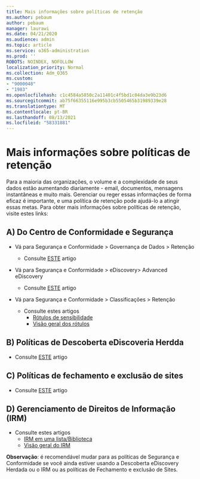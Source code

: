 ```yaml
---
title: Mais informações sobre políticas de retenção
ms.author: pebaum
author: pebaum
manager: laurawi
ms.date: 04/21/2020
ms.audience: admin
ms.topic: article
ms.service: o365-administration
ms.prod: ''
ROBOTS: NOINDEX, NOFOLLOW
localization_priority: Normal
ms.collection: Adm_O365
ms.custom:
- "9000048"
- "1983"
ms.openlocfilehash: c1c4584a5850c2a11401c4f5bd1c04da3e9b23d6
ms.sourcegitcommit: ab75f66355116e995b3cb5505465b31989339e28
ms.translationtype: MT
ms.contentlocale: pt-BR
ms.lasthandoff: 08/13/2021
ms.locfileid: "58331881"
---
```

# <a name="more-info-about-retention-policies"></a>Mais informações sobre políticas de retenção

Para a maioria das organizações, o volume e a complexidade de seus dados estão aumentando diariamente - email, documentos, mensagens instantâneas e muito mais. Gerenciar ou reger essas informações de forma eficaz é importante, e uma política de retenção pode ajudá-lo a atingir essas metas. Para obter mais informações sobre políticas de retenção, visite estes links:

## <a name="a-from-security-and-compliance-center"></a>A) Do Centro de Conformidade e Segurança

- Vá para Segurança e Conformidade > Governança de Dados > Retenção
  - Consulte [ESTE](https://docs.microsoft.com/microsoft-365/compliance/retention-policies) artigo

- Vá para Segurança e Conformidade > eDiscovery> Advanced eDiscovery 
  - Consulte [ESTE](https://docs.microsoft.com/microsoft-365/compliance/ediscovery-cases) artigo

- Vá para Segurança e Conformidade > Classificações > Retenção
  - Consulte estes artigos
    - [Rótulos de sensibilidade](https://docs.microsoft.com/microsoft-365/compliance/sensitivity-labels)
    - [Visão geral dos rótulos](https://docs.microsoft.com/microsoft-365/compliance/labels)

## <a name="b-legacy-ediscovery-policies"></a>B) Políticas de Descoberta eDiscoveria Herdda

- Consulte [ESTE](https://support.office.com/article/Set-up-an-eDiscovery-Center-in-SharePoint-Online-A18F8975-AA7F-43B4-A7D6-001D14744D8E) artigo

## <a name="c-site-closure-and-deletion-policies"></a>C) Políticas de fechamento e exclusão de sites

- Consulte [ESTE](https://support.office.com/article/Use-policies-for-site-closure-and-deletion-A8280D82-27FD-48C5-9ADF-8A5431208BA5) artigo  

## <a name="d-information-rights-management-irm"></a>D) Gerenciamento de Direitos de Informação (IRM)

- Consulte estes artigos
  - [IRM em uma lista/Biblioteca](https://support.office.com/article/apply-information-rights-management-to-a-list-or-library-3bdb5c4e-94fc-4741-b02f-4e7cc3c54aa1)
  - [Visão geral do IRM](https://support.office.com/article/create-and-apply-information-management-policies-eb501fe9-2ef6-4150-945a-65a6451ee9e9)

**Observação**: é recomendável mudar para as políticas de Segurança e Conformidade se você ainda estiver usando a Descoberta eDiscovery Herdada ou o IRM ou as políticas de Fechamento e exclusão de Sites.
